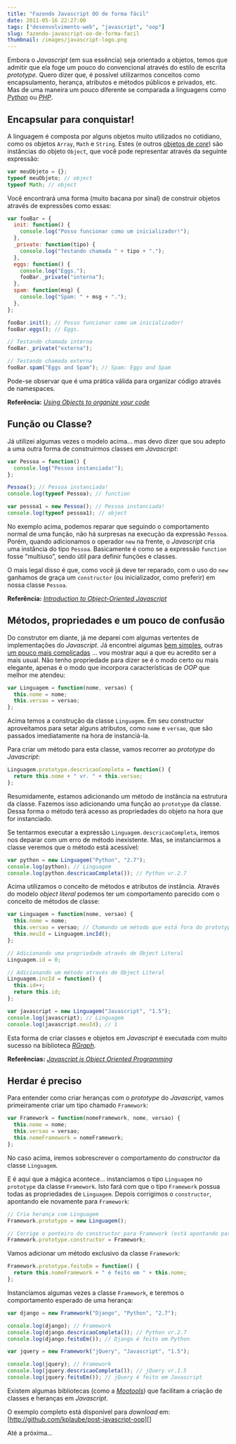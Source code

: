 ```yaml
---
title: "Fazendo Javascript OO de forma fácil"
date: 2011-05-16 22:27:00
tags: ["desenvolvimento-web", "javascript", "oop"]
slug: fazendo-javascript-oo-de-forma-facil
thumbnail: /images/javascript-logo.png
---
```


Embora o _Javascript_ (em sua essência) seja orientado a objetos, temos
que admitir que ela foge um pouco do convencional através do estilo de
escrita _*prototype*_. Quero dizer que, é possível utilizarmos
conceitos como encapsulamento, herança, atributos e métodos públicos e
privados, etc. Mas de uma maneira um pouco diferente se comparada a
linguagens como [*Python*][] ou [*PHP*][].

## Encapsular para conquistar!

A linguagem é composta por alguns objetos muito utilizados no cotidiano,
como os objetos `Array`, `Math` e `String`. Estes (e outros
[objetos de *core*][]) são instâncias do objeto `Object`, que você
pode representar através da seguinte expressão:

```javascript
var meuObjeto = {};
typeof meuObjeto; // object
typeof Math; // object
```

Você encontrará uma forma (muito bacana por sinal) de construir objetos
através de expressões como essas:

```javascript
var fooBar = {
  init: function() {
    console.log("Posso funcionar como um inicializador!");
  },
  _private: function(tipo) {
    console.log("Testando chamada " + tipo + ".");
  },
  eggs: function() {
    console.log("Eggs.");
    fooBar._private("interna");
  },
  spam: function(msg) {
    console.log("Spam: " + msg + ".");
  },
};

fooBar.init(); // Posso funcionar como um inicializador!
fooBar.eggs(); // Eggs.

// Testando chamada interna
fooBar._private("externa");

// Testando chamada externa
fooBar.spam("Eggs and Spam"); // Spam: Eggs and Spam
```

Pode-se observar que é uma prática válida para organizar código através
de namespaces.

**Referência:** [*Using Objects to organize your code*][]

## Função ou Classe?

Já utilizei algumas vezes o modelo acima… mas devo dizer que sou adepto
a uma outra forma de construirmos classes em _Javascript_:

```javascript
var Pessoa = function() {
  console.log("Pessoa instanciada!");
};

Pessoa(); // Pessoa instanciada!
console.log(typeof Pessoa); // function

var pessoa1 = new Pessoa(); // Pessoa instanciada!
console.log(typeof pessoa1); // object
```

No exemplo acima, podemos reparar que seguindo o comportamento normal de
uma função, não há surpresas na execução da expressão `Pessoa`. Porém,
quando adicionamos o operador `new` na frente, o _Javascript_ cria uma
instância do tipo `Pessoa`. Basicamente é como se a expressão
`function` fosse “multiuso”, sendo útil para definir funções e
classes.

O mais legal disso é que, como você já deve ter reparado, com o uso do
`new` ganhamos de graça um `constructor` (ou inicializador, como
preferir) em nossa classe `Pessoa`.

**Referência:** [*Introduction to Object-Oriented Javascript*][]

## Métodos, propriedades e um pouco de confusão

Do construtor em diante, já me deparei com algumas vertentes de
implementações do _Javascript_. Já encontrei algumas [bem simples][],
outras [um pouco mais complicadas][] … vou mostrar aqui a que eu
acredito ser a mais usual. Não tenho propriedade para dizer se é o modo
certo ou mais elegante, apenas é o modo que incorpora características de
_OOP_ que melhor me atendeu:

```javascript
var Linguagem = function(nome, versao) {
  this.nome = nome;
  this.versao = versao;
};
```

Acima temos a construção da classe `Linguagem`. Em seu constructor
aproveitamos para setar alguns atributos, como `nome` e `versao`, que são
passados imediatamente na hora de instanciá-la.

Para criar um método para esta classe, vamos recorrer ao _prototype_ do
_Javascript_:

```javascript
Linguagem.prototype.descricaoCompleta = function() {
  return this.nome + " vr. " + this.versao;
};
```

Resumidamente, estamos adicionando um método de instância na estrutura
da classe. Fazemos isso adicionando uma função ao `prototype` da classe.
Dessa forma o método terá acesso as propriedades do objeto na hora que
for instanciado.

Se tentarmos executar a expressão `Linguagem.descricaoCompleta`,
iremos nos deparar com um erro de método inexistente. Mas, se
instanciarmos a classe veremos que o método está acessível:

```javascript
var python = new Linguagem("Python", "2.7");
console.log(python); // Linguagem
console.log(python.descricaoCompleta()); // Python vr.2.7
```

Acima utilizamos o conceito de métodos e atributos de instância. Através
do modelo _object literal_ podemos ter um comportamento parecido com o
conceito de métodos de classe:

```javascript
var Linguagem = function(nome, versao) {
  this.nome = nome;
  this.versao = versao; // Chamando um método que está fora do prototype da classe
  this.meuId = Linguagem.incId();
};

// Adicionando uma propriedade através de Object Literal
Linguagem.id = 0;

// Adicionando um método através de Object Literal
Linguagem.incId = function() {
  this.id++;
  return this.id;
};

var javascript = new Linguagem("Javascript", "1.5");
console.log(javascript); // Linguagem
console.log(javascript.meuId); // 1
```

Esta forma de criar classes e objetos em _Javascript_ é executada com
muito sucesso na biblioteca [*RGraph*][].

**Referências:** [*Javascript is Object Oriented Programming*][]

## Herdar é preciso

Para entender como criar heranças com o _prototype_ do _Javascript_,
vamos primeiramente criar um tipo chamado `Framework`:

```javascript
var Framework = function(nomeFramework, nome, versao) {
  this.nome = nome;
  this.versao = versao;
  this.nomeFramework = nomeFramework;
};
```

No caso acima, iremos sobrescrever o comportamento do _constructor_ da
classe `Linguagem`.

E é aqui que a mágica acontece… instanciamos o tipo `Linguagem` no
`prototype` da classe `Framework`. Isto fará com que o tipo
`Framework` possua todas as propriedades de `Linguagem`. Depois corrigimos
o `constructor`, apontando ele novamente para `Framework`:

```javascript
// Cria herança com Linguagem
Framework.prototype = new Linguagem();

// Corrige o ponteiro do constructor para Framework (está apontando para Linguagem)
Framework.prototype.constructor = Framework;
```

Vamos adicionar um método exclusivo da classe `Framework`:

```javascript
Framework.prototype.feitoEm = function() {
  return this.nomeFramework + " é feito em " + this.nome;
};
```

Instanciamos algumas vezes a classe `Framework`, e teremos o
comportamento esperado de uma herança:

```javascript
var django = new Framework("Django", "Python", "2.7");

console.log(django); // Framework
console.log(django.descricaoCompleta()); // Python vr.2.7
console.log(django.feitoEm()); // Django é feito em Python

var jquery = new Framework("jQuery", "Javascript", "1.5");

console.log(jquery); // Framework
console.log(jquery.descricaoCompleta()); // jQuery vr.1.5
console.log(jquery.feitoEm()); // jQuery é feito em Javascript
```

Existem algumas bibliotecas (como a [*Mootools*][]) que facilitam a
criação de classes e heranças em _Javascript_.

O exemplo completo está disponível para _download_ em:
[http://github.com/kplaube/post-javascript-oop][]

Até a próxima…

[*javascript*]: /tag/javascript.html "Leia mais sobre Javascript"
[*python*]: /tag/python.html "Leia mais sobre Python"
[*php*]: /tag/php.html "Leia mais sobre PHP"
[objetos de *core*]: https://developer.mozilla.org/en/JavaScript/Reference/Global_Objects "Veja outros objetos globais da linguagem"
[*using objects to organize your code*]: http://blog.rebeccamurphey.com/2009/10/15/using-objects-to-organize-your-code/ "Um bom artigo da Rebecca Murphey sobre como organizar seus scripts através de Objects"
[*introduction to object-oriented javascript*]: https://developer.mozilla.org/en/Introduction_to_Object-Oriented_JavaScript "Excelente artigo da Mozilla ensinando a como representar estados da Orientação a Objetos com Javascript"
[bem simples]: http://jquery-howto.blogspot.com/2009/01/object-oriented-javascript-how-to_21.html "Object-Oriented JavaScript, how to achieve public properties/fields"
[um pouco mais complicadas]: http://www.coolpage.com/developer/javascript/Correct%20OOP%20for%20Javascript.html "Correct OOP for Javascript"
[*rgraph*]: http://www.rgraph.net/ "RGraph: HTML5 canvas graph library based on the HTML5 canvas tag "
[*javascript is object oriented programming*]: http://weblog.bocoup.com/javascript-is-object-oriented-programming "Excelente artigo mostrando os conceitos de OOP aplicados ao Javascript"
[*mootools*]: http://mootools.net/ "MooTools, a compact javascript framework"
[http://github.com/kplaube/post-javascript-oop]: http://github.com/kplaube/post-javascript-oop "Código do exemplo no GitHub"
